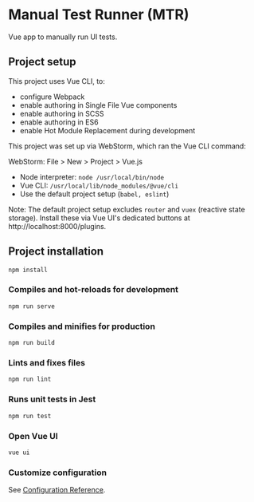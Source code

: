 # Manual Test Runner (MTR)

Vue app to manually run UI tests.

## Project setup

This project uses Vue CLI, to:

* configure Webpack
* enable authoring in Single File Vue components
* enable authoring in SCSS
* enable authoring in ES6
* enable Hot Module Replacement during development

This project was set up via WebStorm, which ran the Vue CLI command:

WebStorm: File > New > Project > Vue.js

* Node interpreter: `node /usr/local/bin/node`
* Vue CLI: `/usr/local/lib/node_modules/@vue/cli`
* Use the default project setup (`babel, eslint`)

Note: The default project setup excludes `router` and `vuex` (reactive state storage). Install these via Vue UI's dedicated buttons at http://localhost:8000/plugins. 

## Project installation

```
npm install
```

### Compiles and hot-reloads for development
```
npm run serve
```

### Compiles and minifies for production
```
npm run build
```

### Lints and fixes files
```
npm run lint
```
### Runs unit tests in Jest
```
npm run test
```

### Open Vue UI
```
vue ui
```

### Customize configuration
See [Configuration Reference](https://cli.vuejs.org/config/).
